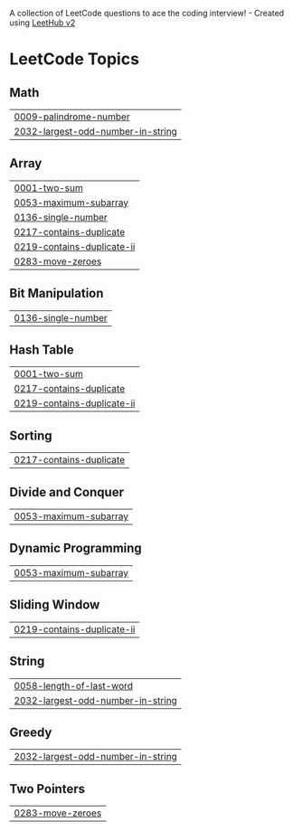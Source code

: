 A collection of LeetCode questions to ace the coding interview! - Created using [LeetHub v2](https://github.com/arunbhardwaj/LeetHub-2.0)
<!---LeetCode Topics Start-->
# LeetCode Topics
## Math
|  |
| ------- |
| [0009-palindrome-number](https://github.com/cm313/LeetCode/tree/master/0009-palindrome-number) |
| [2032-largest-odd-number-in-string](https://github.com/cm313/LeetCode/tree/master/2032-largest-odd-number-in-string) |
## Array
|  |
| ------- |
| [0001-two-sum](https://github.com/cm313/LeetCode/tree/master/0001-two-sum) |
| [0053-maximum-subarray](https://github.com/cm313/LeetCode/tree/master/0053-maximum-subarray) |
| [0136-single-number](https://github.com/cm313/LeetCode/tree/master/0136-single-number) |
| [0217-contains-duplicate](https://github.com/cm313/LeetCode/tree/master/0217-contains-duplicate) |
| [0219-contains-duplicate-ii](https://github.com/cm313/LeetCode/tree/master/0219-contains-duplicate-ii) |
| [0283-move-zeroes](https://github.com/cm313/LeetCode/tree/master/0283-move-zeroes) |
## Bit Manipulation
|  |
| ------- |
| [0136-single-number](https://github.com/cm313/LeetCode/tree/master/0136-single-number) |
## Hash Table
|  |
| ------- |
| [0001-two-sum](https://github.com/cm313/LeetCode/tree/master/0001-two-sum) |
| [0217-contains-duplicate](https://github.com/cm313/LeetCode/tree/master/0217-contains-duplicate) |
| [0219-contains-duplicate-ii](https://github.com/cm313/LeetCode/tree/master/0219-contains-duplicate-ii) |
## Sorting
|  |
| ------- |
| [0217-contains-duplicate](https://github.com/cm313/LeetCode/tree/master/0217-contains-duplicate) |
## Divide and Conquer
|  |
| ------- |
| [0053-maximum-subarray](https://github.com/cm313/LeetCode/tree/master/0053-maximum-subarray) |
## Dynamic Programming
|  |
| ------- |
| [0053-maximum-subarray](https://github.com/cm313/LeetCode/tree/master/0053-maximum-subarray) |
## Sliding Window
|  |
| ------- |
| [0219-contains-duplicate-ii](https://github.com/cm313/LeetCode/tree/master/0219-contains-duplicate-ii) |
## String
|  |
| ------- |
| [0058-length-of-last-word](https://github.com/cm313/LeetCode/tree/master/0058-length-of-last-word) |
| [2032-largest-odd-number-in-string](https://github.com/cm313/LeetCode/tree/master/2032-largest-odd-number-in-string) |
## Greedy
|  |
| ------- |
| [2032-largest-odd-number-in-string](https://github.com/cm313/LeetCode/tree/master/2032-largest-odd-number-in-string) |
## Two Pointers
|  |
| ------- |
| [0283-move-zeroes](https://github.com/cm313/LeetCode/tree/master/0283-move-zeroes) |
<!---LeetCode Topics End-->
